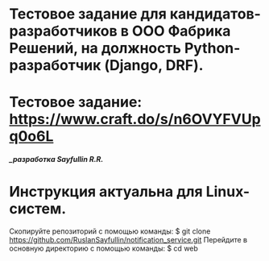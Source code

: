# Тестовое задание для кандидатов-разработчиков в ООО Фабрика Решений, на должность Python-разработчик (Django, DRF). 
# Тестовое задание: https://www.craft.do/s/n6OVYFVUpq0o6L

##### _разработка Sayfullin R.R. 

Инструкция актуальна для Linux-систем.
========================================================================================================================

Скопируйте репозиторий с помощью команды:
$ git clone https://github.com/RuslanSayfullin/notification_service.git
Перейдите в основную директорию с помощью команды: 
$ cd web

